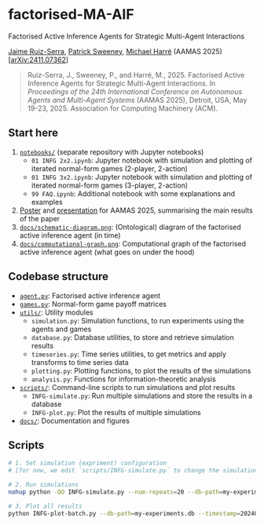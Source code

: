 
# factorised-MA-AIF

Factorised Active Inference Agents for Strategic Multi-Agent Interactions

[Jaime Ruiz-Serra](https://github.com/RuizSerra), [Patrick Sweeney](https://github.com/patricesweeney), [Michael Harré](https://github.com/M-Harre) (AAMAS 2025) [[arXiv:2411.07362](https://arxiv.org/abs/2411.07362)]

> Ruiz-Serra, J., Sweeney, P., and Harré, M., 2025. Factorised Active Inference Agents for Strategic Multi-Agent Interactions. In _Proceedings of the 24th International Conference on Autonomous Agents and Multi-Agent Systems_ (AAMAS 2025), Detroit, USA, May 19-23, 2025. Association for Computing Machinery (ACM).

## Start here

1. [`notebooks/`](https://github.com/RuizSerra/factorised-MA-AIF-notebooks) (separate repository with Jupyter notebooks)
    - `01 INFG 2x2.ipynb`: Jupyter notebook with simulation and plotting of iterated normal-form games (2-player, 2-action)
    - `01 INFG 3x2.ipynb`: Jupyter notebook with simulation and plotting of iterated normal-form games (3-player, 2-action)
    - `99 FAQ.ipynb`: Additional notebook with some explanations and examples
2. [Poster](./docs/AAMAS-2025-poster.pdf) and [presentation](./docs/AAMAS-2025-presentation.pdf) for AAMAS 2025, summarising the main results of the paper
3. [`docs/schematic-diagram.png`](./docs/schematic-diagram.png): (Ontological) diagram of the factorised active inference agent (in time)
4. [`docs/computational-graph.png`](./docs/computational-graph.png): Computational graph of the factorised active inference agent (what goes on under the hood)

## Codebase structure

- [`agent.py`](./agent.py): Factorised active inference agent
- [`games.py`](./games.py): Normal-form game payoff matrices
- [`utils/`](./utils/): Utility modules
    - `simulation.py`: Simulation functions, to run experiments using the agents and games
    - `database.py`: Database utilities, to store and retrieve simulation results
    - `timeseries.py`: Time series utilities, to get metrics and apply transforms to time series data
    - `plotting.py`: Plotting functions, to plot the results of the simulations
    - `analysis.py`: Functions for information-theoretic analysis
- [`scripts/`](./scripts/): Command-line scripts to run simulations and plot results
    - `INFG-simulate.py`: Run multiple simulations and store the results in a database
    - `INFG-plot.py`: Plot the results of multiple simulations
- [`docs/`](./docs/): Documentation and figures

## Scripts

```bash
# 1. Set simulation (expriment) configuration
# [for now, we edit `scripts/INFG-simulate.py` to change the simulation parameters]

# 2. Run simulations
nohup python -OO INFG-simulate.py --num-repeats=20 --db-path=my-experiments.db &

# 3. Plot all results
python INFG-plot-batch.py --db-path=my-experiments.db --timestamp=20240928
```
